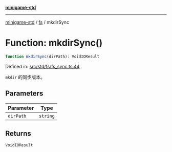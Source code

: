 [**minigame-std**](../../../README.md)

***

[minigame-std](../../../README.md) / [fs](../README.md) / mkdirSync

# Function: mkdirSync()

```ts
function mkdirSync(dirPath): VoidIOResult
```

Defined in: [src/std/fs/fs\_sync.ts:44](https://github.com/JiangJie/minigame-std/blob/c702c23d8258d9dd96d873df515d0027c84fb302/src/std/fs/fs_sync.ts#L44)

`mkdir` 的同步版本。

## Parameters

| Parameter | Type |
| ------ | ------ |
| `dirPath` | `string` |

## Returns

`VoidIOResult`
